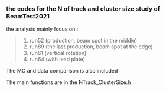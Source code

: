 ### the codes for the N of track and cluster size study of BeamTest2021
the analysis mainly focus on : 
> 1. run52 (production, beam spot in the middle)
> 2. run89 (the last production, beam spot at the edge)
> 3. run61 (vertical rotation)
> 4. run64 (with lead plate)

The MC and data comparison is also included

The main functions are in the NTrack_ClusterSize.h

